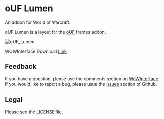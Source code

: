 # oUF Lumen

An addon for World of Warcraft.

oUF Lumen is a layout for the [oUF](https://github.com/oUF-wow/oUF) frames addon.

![oUF_Lumen](https://i.imgur.com/34Yilqx.jpg)

WOWInterface Download [Link](http://www.wowinterface.com/downloads/info16885-oUF_lumen.html)

## Feedback
If you have a question, please use the comments section on [WoWInterface](http://www.wowinterface.com/downloads/info16885-oUF_lumen.html).
If you would like to report a bug, please usue the [issues](https://github.com/greven/oUF_lumen/issues) section of Github.

## Legal
Please see the [LICENSE](LICENSE.TXT) file.
